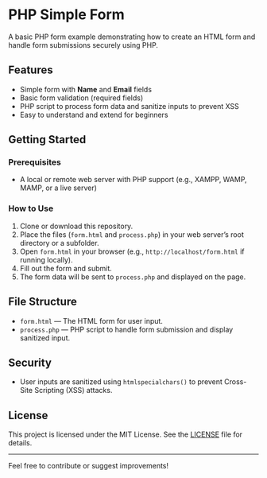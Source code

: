 # PHP Simple Form

A basic PHP form example demonstrating how to create an HTML form and handle form submissions securely using PHP.

## Features

- Simple form with **Name** and **Email** fields
- Basic form validation (required fields)
- PHP script to process form data and sanitize inputs to prevent XSS
- Easy to understand and extend for beginners

## Getting Started

### Prerequisites

- A local or remote web server with PHP support (e.g., XAMPP, WAMP, MAMP, or a live server)

### How to Use

1. Clone or download this repository.
2. Place the files (`form.html` and `process.php`) in your web server’s root directory or a subfolder.
3. Open `form.html` in your browser (e.g., `http://localhost/form.html` if running locally).
4. Fill out the form and submit.
5. The form data will be sent to `process.php` and displayed on the page.

## File Structure

- `form.html` — The HTML form for user input.
- `process.php` — PHP script to handle form submission and display sanitized input.

## Security

- User inputs are sanitized using `htmlspecialchars()` to prevent Cross-Site Scripting (XSS) attacks.

## License

This project is licensed under the MIT License. See the [LICENSE](LICENSE) file for details.

---

Feel free to contribute or suggest improvements!
